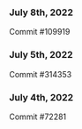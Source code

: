 ### July 8th, 2022

Commit #109919

### July 5th, 2022

Commit #314353


### July 4th, 2022

Commit #72281
